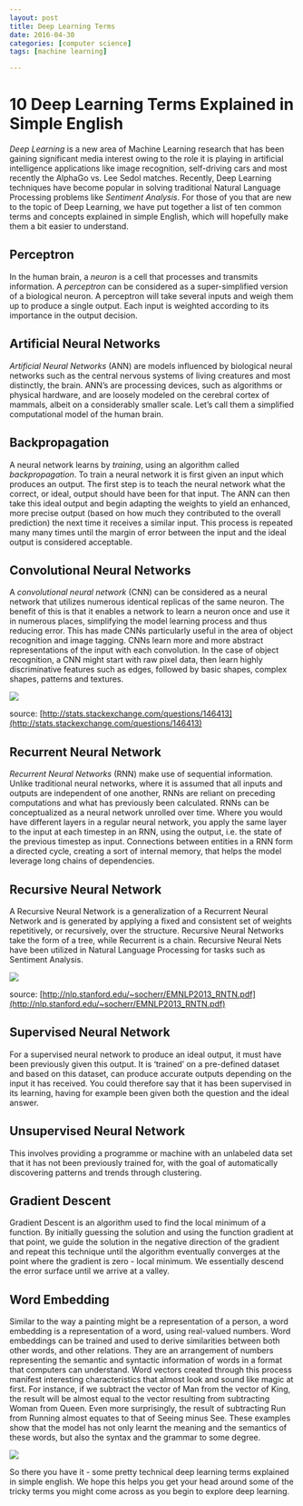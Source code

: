 ```yaml
---
layout: post
title: Deep Learning Terms
date: 2016-04-30
categories: [computer science]
tags: [machine learning]

---
```


# 10 Deep Learning Terms Explained in Simple English

*Deep Learning* is a new area of Machine Learning research that has been gaining significant media interest owing to the role it is playing in artificial intelligence applications like image recognition, self-driving cars and most recently the AlphaGo vs. Lee Sedol matches. Recently, Deep Learning techniques have become popular in solving traditional Natural Language Processing problems like *Sentiment Analysis*.
For those of you that are new to the topic of Deep Learning, we have put together a list of ten common terms and concepts explained in simple English, which will hopefully make them a bit easier to understand. 

## Perceptron
In the human brain, a *neuron* is a cell that processes and transmits information. A *perceptron* can be considered as a super-simplified version of a biological neuron.
A perceptron will take several inputs and weigh them up to produce a single output. Each input is weighted according to its importance in the output decision.

## Artificial Neural Networks
*Artificial Neural Networks* (ANN) are models influenced by biological neural networks such as the central nervous systems of living creatures and most distinctly, the brain.
ANN’s are processing devices, such as algorithms or physical hardware, and are loosely modeled on the cerebral cortex of mammals, albeit on a considerably smaller scale.
Let’s call them a simplified computational model of the human brain.

## Backpropagation
A neural network learns by *training*, using an algorithm called *backpropagation*. To train a neural network it is first given an input which produces an output. The first step is to teach the neural network what the correct, or ideal, output should have been for that input. The ANN can then take this ideal output and begin adapting the weights to yield an enhanced, more precise output (based on how much they contributed to the overall prediction) the next time it receives a similar input.
This process is repeated many many times until the margin of error between the input and the ideal output is considered acceptable.

## Convolutional Neural Networks
A *convolutional neural network* (CNN) can be considered as a neural network that utilizes numerous identical replicas of the same neuron. The benefit of this is that it enables a network to learn a neuron once and use it in numerous places, simplifying the model learning process and thus reducing error. This has made CNNs particularly useful in the area of object recognition and image tagging.
CNNs learn more and more abstract representations of the input with each convolution. In the case of object recognition, a CNN might start with raw pixel data, then learn highly discriminative features such as edges, followed by basic shapes, complex shapes, patterns and textures.

![](http://40.media.tumblr.com/33824a371012c241cdd17c98b207e43b/tumblr_inline_o435lpHshZ1u37g00_500.png)

source: [http://stats.stackexchange.com/questions/146413](http://stats.stackexchange.com/questions/146413)

## Recurrent Neural Network
*Recurrent Neural Networks* (RNN) make use of sequential information. Unlike traditional neural networks, where it is assumed that all inputs and outputs are independent of one another, RNNs are reliant on preceding computations and what has previously been calculated. RNNs can be conceptualized as a neural network unrolled over time. Where you would have different layers in a regular neural network, you apply the same layer to the input at each timestep in an RNN, using the output, i.e. the state of the previous timestep as input. Connections between entities in a RNN form a directed cycle, creating a sort of internal memory, that helps the model leverage long chains of dependencies.

## Recursive Neural Network
A Recursive Neural Network is a generalization of a Recurrent Neural Network and is generated by applying a fixed and consistent set of weights repetitively, or recursively, over the structure. Recursive Neural Networks take the form of a tree, while Recurrent is a chain. Recursive Neural Nets have been utilized in Natural Language Processing for tasks such as Sentiment Analysis.

![](http://41.media.tumblr.com/4a6863d00ffeb765d6dbce5a332a0770/tumblr_inline_o435b2OWxp1u37g00_500.png)

source:  [http://nlp.stanford.edu/~socherr/EMNLP2013_RNTN.pdf](http://nlp.stanford.edu/~socherr/EMNLP2013_RNTN.pdf)
 
## Supervised Neural Network
For a supervised neural network to produce an ideal output, it must have been previously given this output. It is ‘trained’ on a pre-defined dataset and based on this dataset, can produce  accurate outputs depending on the input it has received. You could therefore say that it has been supervised in its learning, having for example been given both the question and the ideal answer.

## Unsupervised Neural Network
This involves providing a programme or machine with an unlabeled data set that it has not been previously trained for, with the goal of automatically discovering patterns and trends through clustering.

## Gradient Descent
Gradient Descent is an algorithm used to find the local minimum of a function. By initially guessing the solution and using the function gradient at that point, we guide the solution in the negative direction of the gradient and repeat this technique until the algorithm eventually converges at the point where the gradient is zero - local minimum. We essentially descend the error surface until we arrive at a valley.

## Word Embedding
Similar to the way a painting might be a representation of a person, a word embedding is a representation of a word, using real-valued numbers. Word embeddings can be trained and used to derive similarities between both other words, and other relations. They are an arrangement of numbers representing the semantic and syntactic information of words in a format that computers can understand.
Word vectors created through this process manifest interesting characteristics that almost look and sound like magic at first. For instance, if we subtract the vector of Man from the vector of King, the result will be almost equal to the vector resulting from subtracting Woman from Queen. Even more surprisingly, the result of subtracting Run from Running almost equates to that of Seeing minus See. These examples show that the model has not only learnt the meaning and the semantics of these words, but also the syntax and the grammar to some degree.

![](http://41.media.tumblr.com/4a00b014bf5580258fedd213839f84f3/tumblr_inline_o435jiAVTP1u37g00_500.png)

So there you have it - some pretty technical deep learning terms explained in simple english. We hope this helps you get your head around some of the tricky terms you might come across as you begin to explore deep learning.